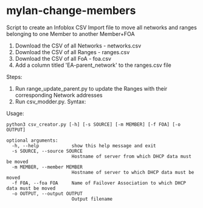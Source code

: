 # mylan-change-members
Script to create an Infoblox CSV Import file to move all networks and ranges belonging to one Member to another Member+FOA

1. Download the CSV of all Networks - networks.csv
2. Download the CSV of all Ranges - ranges.csv
3. Download the CSV of all FoA - foa.csv
4. Add a column titled 'EA-parent_network' to the ranges.csv file

Steps:
1. Run range_update_parent.py to update the Ranges with their corresponding Network addresses 
2. Run csv_modder.py. Syntax:

Usage:
```
python3 csv_creator.py [-h] [-s SOURCE] [-m MEMBER] [-f FOA] [-o OUTPUT]

optional arguments:
  -h, --help            show this help message and exit
  -s SOURCE, --source SOURCE
                        Hostname of server from which DHCP data must be moved
  -m MEMBER, --member MEMBER
                        Hostname of server to which DHCP data must be moved
  -f FOA, --foa FOA     Name of Failover Association to which DHCP data must be moved
  -o OUTPUT, --output OUTPUT
                        Output filename
```
